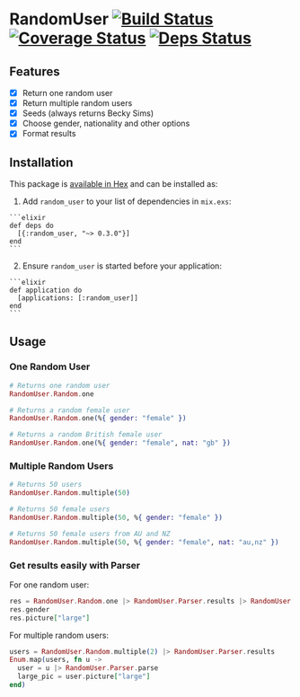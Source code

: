 # RandomUser [![Build Status](https://travis-ci.org/katgironpe/random_user.svg?branch=master)](https://travis-ci.org/katgironpe/random_user) [![Coverage Status](https://coveralls.io/repos/github/katgironpe/random_user/badge.svg?branch=master)](https://coveralls.io/github/katgironpe/random_user?branch=master) [![Deps Status](https://beta.hexfaktor.org/badge/all/github/katgironpe/random_user.svg)](https://beta.hexfaktor.org/github/katgironpe/random_user)

## Features

- [x] Return one random user
- [x] Return multiple random users
- [x] Seeds (always returns Becky Sims)
- [x] Choose gender, nationality and other options
- [x] Format results

## Installation

This package is [available in Hex](https://hex.pm/docs/publish) and can be installed as:

  1. Add `random_user` to your list of dependencies in `mix.exs`:

    ```elixir
    def deps do
      [{:random_user, "~> 0.3.0"}]
    end
    ```

  2. Ensure `random_user` is started before your application:

    ```elixir
    def application do
      [applications: [:random_user]]
    end
    ```

## Usage

### One Random User

```elixir
# Returns one random user
RandomUser.Random.one

# Returns a random female user
RandomUser.Random.one(%{ gender: "female" })

# Returns a random British female user
RandomUser.Random.one(%{ gender: "female", nat: "gb" })
```

### Multiple Random Users

```elixir
# Returns 50 users
RandomUser.Random.multiple(50)

# Returns 50 female users
RandomUser.Random.multiple(50, %{ gender: "female" })

# Returns 50 female users from AU and NZ
RandomUser.Random.multiple(50, %{ gender: "female", nat: "au,nz" })
```

### Get results easily with Parser

For one random user:

```elixir
res = RandomUser.Random.one |> RandomUser.Parser.results |> RandomUser.Parser.parse
res.gender
res.picture["large"]
```


For multiple random users:

```elixir
users = RandomUser.Random.multiple(2) |> RandomUser.Parser.results
Enum.map(users, fn u ->
  user = u |> RandomUser.Parser.parse
  large_pic = user.picture["large"]
end)
```
